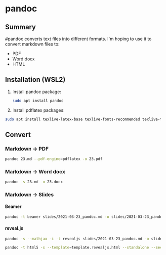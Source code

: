 # pandoc

## Summary

#pandoc converts text files into different formats. I'm hoping to use it to convert markdown files to:
- PDF
- Word docx
- HTML

## Installation (WSL2)

1. Install pandoc package:

	```bash
	sudo apt install pandoc
	```
	
1. Install pdflatex packages:

```bash
sudo apt install texlive-latex-base texlive-fonts-recommended texlive-fonts-extra
```

## Convert

### Markdown -> PDF

```bash
pandoc 23.md --pdf-engine=pdflatex -o 23.pdf
```

### Markdown ->  Word docx

```bash
pandoc -s 23.md -o 23.docx
```

### Markdown ->  Slides

#### Beamer

```bash
pandoc -t beamer slides/2021-03-23_pandoc.md -o slides/2021-03-23_pandoc.pdf
```

#### reveal.js

```bash
pandoc -s --mathjax -i -t revealjs slides/2021-03-23_pandoc.md -o slides/2021-03-23_pandoc.html

pandoc -t html5 -s --template=template.revealjs.html --standalone --section-divs --variable theme="sky" -o slides.html slides.md
```